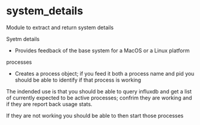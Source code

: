 # system_details
Module to extract and return system details 


Syetm details
- Provides feedback of the base system for a MacOS or a Linux platform

processes
- Creates a process object; if you feed it both a process name and pid you should be able to identify if that process is working

The indended use is that you should be able to query influxdb and get a list of currently expected to be active processes; confrim they are working and if they are report back usage stats.

If they are not working you should be able to then start those processes